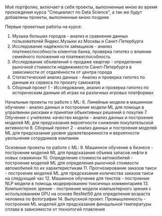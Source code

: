 Моё портфолио, включает в себя проекты, выполненные мною во время прохождения курса "Специалист по Data Science", а так же будут добавлены проекты, выполненные мною позднее

Первые проектные работы на курсе:
1. Музыка больших городов - анализ и сравнение данных пользователей Яндекс.Музыки из Москвы и Санкт-Петербурга
2. Исследование надёжности заёмщиков - анализ платежеспособности клиентов банка, проверка гипотез о влиянии семейного положения на платежеспособность
3. Исследование объявлений о продаже квартир - определение рыночной стоимости недвижимости Санкт-Петербурга в зависимости от отдалённости от центра города
4. Статистический анализ данных - Анализ и проверка гипотез по данным из сервиса по прокату самокатов
5. Сборный проект 1 - Исследование, анализ и проверка гипотез по историческим данным об играх на различных игровых платформах

Начальные проекты по работе с ML:
6. Линейные модели в машинном обучении - анализ данных и построение модели ML для помощи в упралвении рисками и принятии объективных решений о покупке
7. Обучение с учителем: качество модели - анализ данных и построение моделей ML для предсказания вероятности снижения покупательской активности
8. Сборный проект 2 - анализ данных и построения моделей ML для предсказания уровня удовлетворенности и вероятности увольнения сотрудников компании

Основные проекты по работе с ML:
9. Машинное обучение в бизнесе - построение моделей ML для предсказания объема запасов нефти в новых скважинах
10. Определение стоимости автомобилей - построение моделей ML для определения рыночной стоимости автомобилей по их характеристикам
11. Прогнозирование заказов такси - построение моделей ML для предсказания количества заказов такси на следующий час
12. Машинное обучение для текстов - построение NLP модели в помощь модерированию токсичных комментариев
13. Компьютерное зрение - построение модели компьютерного зрения с использованием GPU на основе ResNet50 для определения возраста человека по фотографии
14. Выпускной проект. Промышленность - построение ML моделей для предсказания финашльной температуры сплава в зависимости от технологий плавления 
